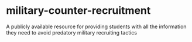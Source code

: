 # military-counter-recruitment
A publicly available resource for providing students with all the information they need to avoid predatory military recruiting tactics

